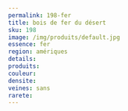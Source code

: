 ```yaml
---
permalink: 198-fer
title: bois de fer du désert
sku: 198
image: /img/produits/default.jpg
essence: fer
region: amériques
details: 
produits: 
couleur: 
densite: 
veines: sans
rarete: 
---
```

